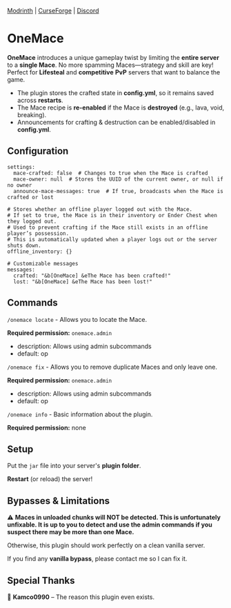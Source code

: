 [Modrinth](https://modrinth.com/plugin/onemace) | [CurseForge](https://curseforge.com/minecraft/bukkit-plugins/onemace) | [Discord](https://discordapp.com/users/555629040455909406)
# OneMace
**OneMace** introduces a unique gameplay twist by limiting the **entire server** to a **single Mace**. No more spamming Maces—strategy and skill are key! Perfect for **Lifesteal** and **competitive** **PvP** servers that want to balance the game.

- The plugin stores the crafted state in **config.yml**, so it remains saved across **restarts**.
- The Mace recipe is **re-enabled** if the Mace is **destroyed** (e.g., lava, void, breaking).
- Announcements for crafting & destruction can be enabled/disabled in **config.yml**.

## Configuration
```
settings:
  mace-crafted: false  # Changes to true when the Mace is crafted
  mace-owner: null  # Stores the UUID of the current owner, or null if no owner
  announce-mace-messages: true  # If true, broadcasts when the Mace is crafted or lost

# Stores whether an offline player logged out with the Mace.
# If set to true, the Mace is in their inventory or Ender Chest when they logged out.
# Used to prevent crafting if the Mace still exists in an offline player’s possession.
# This is automatically updated when a player logs out or the server shuts down.
offline_inventory: {}

# Customizable messages
messages:
  crafted: "&b[OneMace] &eThe Mace has been crafted!"
  lost: "&b[OneMace] &eThe Mace has been lost!"
```
## Commands
```/onemace locate``` -
Allows you to locate the Mace.

**Required permission:** 
```onemace.admin```
- description: Allows using admin subcommands
- default: op

```/onemace fix``` -
Allows you to remove duplicate Maces and only leave one.

**Required permission:** 
```onemace.admin```
- description: Allows using admin subcommands
- default: op

```/onemace info``` -
Basic information about the plugin.

**Required permission:** 
none

## Setup
Put the ```jar``` file into your server's **plugin folder**.

**Restart** (or reload) the server!

## Bypasses & Limitations
⚠️ **Maces in unloaded chunks will NOT be detected. This is unfortunately unfixable. It is up to you to detect and use the admin commands if you suspect there may be more than one Mace.**

Otherwise, this plugin should work perfectly on a clean vanilla server.

If you find any **vanilla bypass**, please contact me so I can fix it.


## Special Thanks
💙 **Kamco0990** – The reason this plugin even exists.
